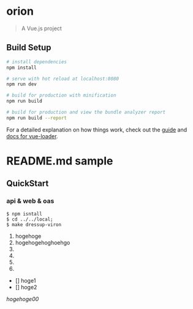 # orion

> A Vue.js project

## Build Setup

``` bash
# install dependencies
npm install

# serve with hot reload at localhost:8080
npm run dev

# build for production with minification
npm run build

# build for production and view the bundle analyzer report
npm run build --report
```

For a detailed explanation on how things work, check out the [guide](http://vuejs-templates.github.io/webpack/) and [docs for vue-loader](http://vuejs.github.io/vue-loader).


# README.md sample

## QuickStart
### api & web & oas
```
$ npm isntall
$ cd ../../local;
$ make dressup-viron
```

1. hogehoge
1. hogehogehoghoehgo
1. 
1. 
1. 
1. 

- [] hoge1
- [] hoge2

*hogehoge00*































